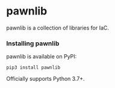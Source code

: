 # pawnlib

pawnlib is a collection of libraries for IaC.

### Installing pawnlib

pawnlib is available on PyPI:

```
pip3 install pawnlib

```
Officially supports Python 3.7+.
